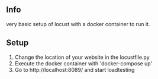 ## Info

very basic setup of locust with a docker container to run it.

## Setup

1. Change the location of your website in the locustfile.py
2. Execute the docker container with 'docker-compose up' 
3. Go to http://localhost:8089/ and start loadtesting 